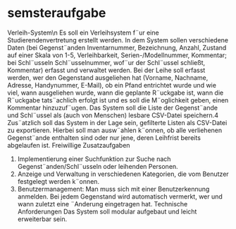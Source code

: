 # semsteraufgabe
Verleih-System\n
Es soll ein Verleihsystem f¨ur eine Studierendenvertretung erstellt werden. In dem System sollen verschiedene
Daten (bei Gegenst¨anden Inventarnummer, Bezeichnung, Anzahl, Zustand auf einer Skala
von 1-5, Verleihbarkeit, Serien-/Modellnummer, Kommentar; bei Schl¨usseln Schl¨usselnummer, wof¨ur der
Schl¨ussel schließt, Kommentar) erfasst und verwaltet werden. Bei der Leihe soll erfasst werden, wer den
Gegenstand ausgeliehen hat (Vorname, Nachname, Adresse, Handynummer, E-Mail), ob ein Pfand entrichtet
wurde und wie viel, wann ausgeliehen wurde, wann die geplante R¨uckgabe ist, wann die R¨uckgabe
tats¨achlich erfolgt ist und es soll die M¨oglichkeit geben, einen Kommentar hinzuzuf¨ugen.
Das System soll die Liste der Gegenst¨ande und Schl¨ussel als (auch von Menschen) lesbare CSV-Datei
speichern.4 Zus¨atzlich soll das System in der Lage sein, gefilterte Listen als CSV-Datei zu exportieren.
Hierbei soll man ausw¨ahlen k¨onnen, ob alle verliehenen Gegenst¨ande enthalten sind oder nur jene, deren
Leihfrist bereits abgelaufen ist.
Freiwillige Zusatzaufgaben
1. Implementierung einer Suchfunktion zur Suche nach Gegenst¨anden/Schl¨usseln oder leihenden Personen.
2. Anzeige und Verwaltung in verschiedenen Kategorien, die vom Benutzer festgelegt werden k¨onnen.
3. Benutzermanagement: Man muss sich mit einer Benutzerkennung anmelden. Bei jedem Gegenstand
wird automatisch vermerkt, wer und wann zuletzt eine ¨Anderung eingetragen hat.
Technische Anforderungen
Das System soll modular aufgebaut und leicht erweiterbar sein.
